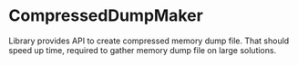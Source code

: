 # CompressedDumpMaker
Library provides API to create compressed memory dump file. That should speed up time, required to gather memory dump file on large solutions.
